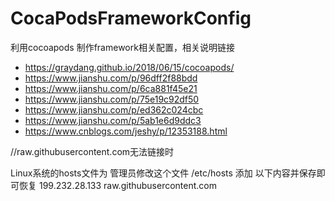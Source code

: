 # CocaPodsFrameworkConfig
利用cocoapods 制作framework相关配置，相关说明链接
* https://graydang.github.io/2018/06/15/cocoapods/
* https://www.jianshu.com/p/96dff2f88bdd
* https://www.jianshu.com/p/6ca881f45e21
* https://www.jianshu.com/p/75e19c92df50
* https://www.jianshu.com/p/ed362c024cbc
* https://www.jianshu.com/p/5ab1e6d9ddc3
* https://www.cnblogs.com/jeshy/p/12353188.html

//raw.githubusercontent.com无法链接时 

Linux系统的hosts文件为 管理员修改这个文件 /etc/hosts
添加 以下内容并保存即可恢复
199.232.28.133  raw.githubusercontent.com
